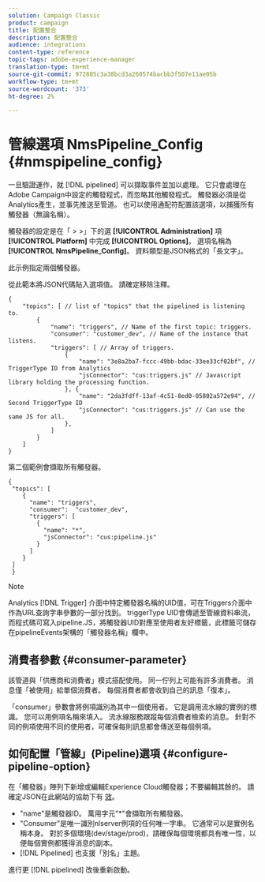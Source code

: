 ```yaml
---
solution: Campaign Classic
product: campaign
title: 配置整合
description: 配置整合
audience: integrations
content-type: reference
topic-tags: adobe-experience-manager
translation-type: tm+mt
source-git-commit: 972885c3a38bcd3a260574bacbb3f507e11ae05b
workflow-type: tm+mt
source-wordcount: '373'
ht-degree: 2%

---
```



# 管線選項 NmsPipeline_Config {#nmspipeline_config}

一旦驗證運作，就 [!DNL pipelined] 可以擷取事件並加以處理。 它只會處理在Adobe Campaign中設定的觸發程式，而忽略其他觸發程式。 觸發器必須是從Analytics產生，並事先推送至管道。
也可以使用通配符配置該選項，以捕獲所有觸發器（無論名稱）。

觸發器的設定是在「 > >」下的選 **[!UICONTROL Administration]** 項 **[!UICONTROL Platform]** 中完成 **[!UICONTROL Options]**。 選項名稱為 **[!UICONTROL NmsPipeline_Config]**。 資料類型是JSON格式的「長文字」。

此示例指定兩個觸發器。

從此範本將JSON代碼貼入選項值。 請確定移除注釋。

```
{
    "topics": [ // list of "topics" that the pipelined is listening to.
        {
            "name": "triggers", // Name of the first topic: triggers.
            "consumer": "customer_dev", // Name of the instance that listens. 
            "triggers": [ // Array of triggers. 
                {
                    "name": "3e8a2ba7-fccc-49bb-bdac-33ee33cf02bf", // TriggerType ID from Analytics 
                    "jsConnector": "cus:triggers.js" // Javascript library holding the processing function.
                }, {
                    "name": "2da3fdff-13af-4c51-8ed0-05802a572e94", // Second TriggerType ID 
                    "jsConnector": "cus:triggers.js" // Can use the same JS for all.
                },
            ]
        }
    ]
}
```

第二個範例會擷取所有觸發器。

```
{
 "topics": [
    {
      "name": "triggers",
      "consumer":  "customer_dev",
      "triggers": [
        {
          "name": "*",
          "jsConnector": "cus:pipeline.js"
        }
      ]
    }
 ]
 }
```

>[!NOTE]
>
>Analytics [!DNL Trigger] 介面中特定觸發器名稱的UID值，可在Triggers介面中作為URL查詢字串參數的一部分找到。 triggerType UID會傳遞至管線資料串流，而程式碼可寫入pipeline.JS，將觸發器UID對應至使用者友好標籤，此標籤可儲存在pipelineEvents架構的「觸發器名稱」欄中。

## 消費者參數 {#consumer-parameter}

該管道與「供應商和消費者」模式搭配使用。 同一佇列上可能有許多消費者。 消息僅「被使用」給單個消費者。 每個消費者都會收到自己的訊息「復本」。

「consumer」參數會將例項識別為其中一個使用者。 它是調用流水線的實例的標識。 您可以用例項名稱來填入。 流水線服務跟蹤每個消費者檢索的消息。 針對不同的例項使用不同的使用者，可確保每則訊息都會傳送至每個例項。

## 如何配置「管線」(Pipeline)選項 {#configure-pipeline-option}

在「觸發器」陣列下新增或編輯Experience Cloud觸發器；不要編輯其餘的。
請確定JSON在此網站的協助下有 [效](http://jsonlint.com/)。

* &quot;name&quot;是觸發器ID。 萬用字元&quot;*&quot;會擷取所有觸發器。
* &quot;Consumer&quot;是唯一識別nlserver例項的任何唯一字串。 它通常可以是實例名稱本身。 對於多個環境(dev/stage/prod)，請確保每個環境都具有唯一性，以便每個實例都獲得消息的副本。
* [!DNL Pipelined] 也支援「別名」主題。

進行更 [!DNL pipelined] 改後重新啟動。
